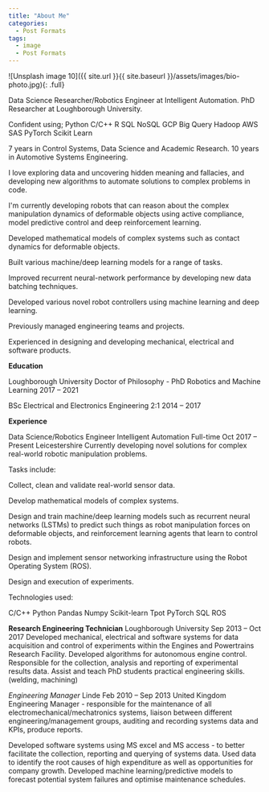 ```yaml
---
title: "About Me"
categories:
  - Post Formats
tags:
  - image
  - Post Formats
---
```


![Unsplash image 10]({{ site.url }}{{ site.baseurl }}/assets/images/bio-photo.jpg){: .full}


Data Science Researcher/Robotics Engineer at Intelligent Automation.
PhD Researcher at Loughborough University.

Confident using;
Python
C/C++
R
SQL
NoSQL
GCP
Big Query
Hadoop
AWS
SAS
PyTorch
Scikit Learn


7 years in Control Systems, Data Science and Academic Research.
10 years in Automotive Systems Engineering.

I love exploring data and uncovering hidden meaning and fallacies, and developing new algorithms to automate solutions to complex problems in code.

I'm currently developing robots that can reason about the complex manipulation dynamics of deformable objects using active compliance, model predictive control and deep reinforcement learning.

Developed mathematical models of complex systems such as contact dynamics for deformable objects.

Built various machine/deep learning models for a range of tasks.

Improved recurrent neural-network performance by developing new data batching techniques.

Developed various novel robot controllers using machine learning and deep learning.

Previously managed engineering teams and projects.

Experienced in designing and developing mechanical, electrical and software products. 

**Education**

Loughborough University
Doctor of Philosophy - PhD Robotics and Machine Learning
2017 – 2021

BSc Electrical and Electronics Engineering 2:1
2014 – 2017

**Experience**

Data Science/Robotics Engineer
Intelligent Automation Full-time
Oct 2017 – Present
Leicestershire
Currently developing novel solutions for complex real-world robotic manipulation problems.

Tasks include:

Collect, clean and validate real-world sensor data.

Develop mathematical models of complex systems.

Design and train machine/deep learning models such as recurrent neural networks (LSTMs) to predict such things as robot manipulation forces on deformable objects, and reinforcement learning agents that learn to control robots.

Design and implement sensor networking infrastructure using the Robot Operating System (ROS).

Design and execution of experiments.

Technologies used:

C/C++
Python
Pandas
Numpy
Scikit-learn
Tpot
PyTorch
SQL
ROS


**Research Engineering Technician**
Loughborough University
Sep 2013 – Oct 2017
Developed mechanical, electrical and software systems for data acquisition and control of experiments within the Engines and Powertrains Research Facility.
Developed algorithms for autonomous engine control.
Responsible for the collection, analysis and reporting of experimental results data.
Assist and teach PhD students practical engineering skills. (welding, machining)


*Engineering Manager*
Linde
Feb 2010 – Sep 2013
United Kingdom
Engineering Manager - responsible for the maintenance of all electromechanical/mechatronics systems, liaison between different engineering/management groups, auditing and recording systems data and KPIs, produce reports.

Developed software systems using MS excel and MS access - to better facilitate the collection, reporting and querying of systems data.
Used data to identify the root causes of high expenditure as well as opportunities for company growth.
Developed machine learning/predictive models to forecast potential system failures and optimise maintenance schedules.





